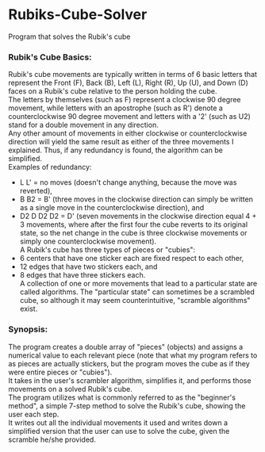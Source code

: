 # Rubiks-Cube-Solver <br/>
Program that solves the Rubik's cube <br/>

### Rubik's Cube Basics: <br/>
  Rubik's cube movements are typically written in terms of 6 basic letters that represent the Front (F), Back (B), Left (L), Right (R), Up (U), and Down (D) faces on a Rubik's cube relative to the person holding the cube. <br/>
  The letters by themselves (such as F) represent a clockwise 90 degree movement, while letters with an apostrophe (such as R') denote a counterclockwise 90 degree movement and letters with a '2' (such as U2) stand for a double movement in any direction. <br/>
  Any other amount of movements in either clockwise or counterclockwise direction will yield the same result as either of the three movements I explained. Thus, if any redundancy is found, the algorithm can be simplified. <br/>
  Examples of redundancy: <br/>
  - L L' = no moves (doesn't change anything, because the move was reverted), <br/>
  - B B2 = B' (three moves in the clockwise direction can simply be written as a single move in the counterclockwise direction), and <br/>
  - D2 D D2 D2 = D' (seven movements in the clockwise direction equal 4 + 3 movements, where after the first four the cube reverts to its original state, so the net change in the cube is three clockwise movements or simply one counterclockwise movement). <br/>
  A Rubik's cube has three types of pieces or "cubies": <br/>
  - 6 centers that have one sticker each are fixed respect to each other, <br/>
  - 12 edges that have two stickers each, and <br/>
  - 8 edges that have three stickers each. <br/>
  A collection of one or more movements that lead to a particular state are called algorithms. The "particular state" can sometimes be a scrambled cube, so although it may seem counterintuitive, "scramble algorithms" exist. <br/>
  

### Synopsis: <br/>
  The program creates a double array of "pieces" (objects) and assigns a numerical value to each relevant piece (note that what my program refers to as pieces are actually stickers, but the program moves the cube as if they were entire pieces or "cubies"). <br/>
  It takes in the user's scrambler algorithm, simplifies it, and performs those movements on a solved Rubik's cube. <br/>
  The program utilizes what is commonly referred to as the "beginner's method", a simple 7-step method to solve the Rubik's cube, showing the user each step. <br/>
  It writes out all the individual movements it used and writes down a simplified version that the user can use to solve the cube, given the scramble he/she provided. <br/>
  
